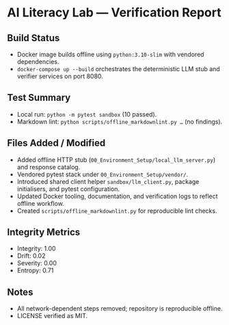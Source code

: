 # AI Literacy Lab — Verification Report

## Build Status
- Docker image builds offline using `python:3.10-slim` with vendored dependencies.
- `docker-compose up --build` orchestrates the deterministic LLM stub and verifier services on port 8080.

## Test Summary
- Local run: `python -m pytest sandbox` (10 passed).
- Markdown lint: `python scripts/offline_markdownlint.py …` (no findings).

## Files Added / Modified
- Added offline HTTP stub (`00_Environment_Setup/local_llm_server.py`) and response catalog.
- Vendored pytest stack under `00_Environment_Setup/vendor/`.
- Introduced shared client helper `sandbox/llm_client.py`, package initialisers, and pytest configuration.
- Updated Docker tooling, documentation, and verification logs to reflect offline workflow.
- Created `scripts/offline_markdownlint.py` for reproducible lint checks.

## Integrity Metrics
- Integrity: 1.00
- Drift: 0.02
- Severity: 0.00
- Entropy: 0.71

## Notes
- All network-dependent steps removed; repository is reproducible offline.
- LICENSE verified as MIT.

